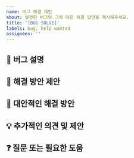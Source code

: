 ```yaml
---
name: 버그 해결 제안
about: 발견한 버그와 그에 대한 해결 방안을 제시해주세요.
title: '[BUG SOLVE]'
labels: bug, help wanted
assignees: ''
---
```


## 🐛 버그 설명

<!-- - 버그의 정의: 버그가 무엇인지 명확하게 설명해주세요. (예. 'A 기능이 B 상황에서 제대로 동작하지 않습니다.') -->

## 🧩 해결 방안 제안

<!-- - 제안하는 해결 방안을 상세하게 기술해주세요. (예. 코드 수정, 새로운 기능 구현, 기존 기능 제거 등) -->
<!-- - 가능한 경우, 해결 방안에 대한 간단한 Pseudo code나 알고리즘을 제공해주세요. -->

## 🔄 대안적인 해결 방안

<!-- - 기본적으로 제시된 해결 방안 외에 다른 대안이 있다면 이를 설명해주세요. -->

## 💡 추가적인 의견 및 제안

<!-- - 버그 해결과 관련하여 팀원들과 공유하고 싶은 추가적인 의견이나 제안 사항을 적어주세요. -->

## ❓ 질문 또는 필요한 도움

<!-- - 이 이슈를 해결하는데 있어 다른 팀원들로부터 필요한 도움이나 질문 사항이 있다면 명시해주세요. -->

